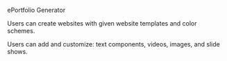 ePortfolio Generator

Users can create websites with given website templates and color schemes.

Users can add and customize: text components, videos, images, and slide shows.